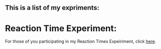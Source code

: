 ## This is a list of my expriments:

# Reaction Time Experiment:
For those of you participating in my Reaction Times Expeiriment, click [here](ReactionTimes.html).
